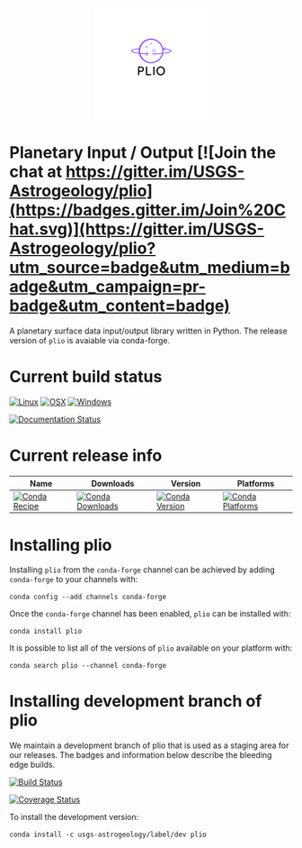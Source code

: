 <p align="center">
  <img src="docs/PLIO_Logo.svg" alt="PLIO" width=200> 
</p>

Planetary Input / Output [![Join the chat at https://gitter.im/USGS-Astrogeology/plio](https://badges.gitter.im/Join%20Chat.svg)](https://gitter.im/USGS-Astrogeology/plio?utm_source=badge&utm_medium=badge&utm_campaign=pr-badge&utm_content=badge)
===============================

A planetary surface data input/output library written in Python. The release version of `plio` is avaiable via conda-forge. 

Current build status
====================

[![Linux](https://img.shields.io/circleci/project/github/conda-forge/plio-feedstock/master.svg?label=Linux)](https://circleci.com/gh/conda-forge/plio-feedstock)
[![OSX](https://img.shields.io/travis/conda-forge/plio-feedstock/master.svg?label=macOS)](https://travis-ci.org/conda-forge/plio-feedstock)
[![Windows](https://img.shields.io/appveyor/ci/conda-forge/plio-feedstock/master.svg?label=Windows)](https://ci.appveyor.com/project/conda-forge/plio-feedstock/branch/master)

[![Documentation Status](https://readthedocs.org/projects/plio/badge/?version=latest)](https://plio.readthedocs.io/en/latest/?badge=latest)

Current release info
====================

| Name | Downloads | Version | Platforms |
| --- | --- | --- | --- |
| [![Conda Recipe](https://img.shields.io/badge/recipe-plio-green.svg)](https://anaconda.org/conda-forge/plio) | [![Conda Downloads](https://img.shields.io/conda/dn/conda-forge/plio.svg)](https://anaconda.org/conda-forge/plio) | [![Conda Version](https://img.shields.io/conda/vn/conda-forge/plio.svg)](https://anaconda.org/conda-forge/plio) | [![Conda Platforms](https://img.shields.io/conda/pn/conda-forge/plio.svg)](https://anaconda.org/conda-forge/plio) |

Installing plio
===============

Installing `plio` from the `conda-forge` channel can be achieved by adding `conda-forge` to your channels with:

```
conda config --add channels conda-forge
```

Once the `conda-forge` channel has been enabled, `plio` can be installed with:

```
conda install plio
```

It is possible to list all of the versions of `plio` available on your platform with:

```
conda search plio --channel conda-forge
```

Installing development branch of plio
=====================================

We maintain a development branch of plio that is used as a staging area for our releases. The badges and information below describe the bleeding edge builds.

[![Build Status](https://travis-ci.org/USGS-Astrogeology/plio.svg?branch=dev)](https://travis-ci.org/USGS-Astrogeology/plio)

[![Coverage Status](https://coveralls.io/repos/github/USGS-Astrogeology/plio/badge.svg?branch=master)](https://coveralls.io/github/USGS-Astrogeology/plio?branch=master)


To install the development version: 

```
conda install -c usgs-astrogeology/label/dev plio
```
